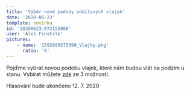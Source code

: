 ```yaml
---
title: 'Výběr nové podoby oddílových vlajek'
date: '2020-06-23'
template: novinka
id: '20200623-072155000'
user: 'Aleš Finstrle'
pictures:
    - name: '1592889575990_Vlajky.png'
      ratio: '6'
---
```

Pojďme vybrat novou podobu vlajek, které nám budou vlát na podzim u stanu. Vybírat můžete [zde](https://docs.google.com/forms/d/e/1FAIpQLSfSUIysLx3VU7LzOoMAp2nruS98qnLoVcuwFjV98Ap--VGRtQ/viewform?vc=0&amp;%3Bc=0&amp;%3Bw=1&amp;%3Busp=mail_form_link) ze 3 možností.

Hlasování bude ukončeno 12. 7. 2020
